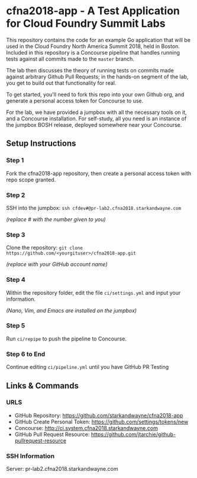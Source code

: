 # cfna2018-app - A Test Application for Cloud Foundry Summit Labs

This repository contains the code for an example Go application
that will be used in the Cloud Foundry North America Summit 2018,
held in Boston.  Included in this repository is a Concourse
pipeline that handles running tests against all commits made to
the `master` branch.

The lab then discusses the theory of running tests on commits made
against arbitrary Github Pull Requests; in the hands-on segment of
the lab, you get to build out that functionality for real.

To get started, you'll need to fork this repo into your own Github
org, and generate a personal access token for Concourse to use.

For the lab, we have provided a jumpbox with all the necessary
tools on it, and a Concourse installation.  For self-study, all
you need is an instance of the jumpbox BOSH release, deployed
somewhere near your Concourse.

## Setup Instructions
### Step 1
Fork the cfna2018-app repository, then create a personal access token with repo scope granted.

### Step 2
SSH into the jumpbox: 
`ssh cfdev#@pr-lab2.cfna2018.starkandwayne.com`

_(replace # with the number given to you)_

### Step 3
Clone the repository:
`git clone https://github.com/<yourgituser>/cfna2018-app.git`

_(replace <yourgituser> with your GitHub account name)_

### Step 4
Within the repository folder, edit the file `ci/settings.yml` and input your
information.

_(Nano, Vim, and Emacs are installed on the jumpbox)_

### Step 5
Run `ci/repipe` to push the pipeline to Concourse.

### Step 6 to End
Continue editing `ci/pipeline.yml` until you have GitHub PR Testing


## Links & Commands
### URLS
- GitHub Repository: https://github.com/starkandwayne/cfna2018-app
- GitHub Create Personal Token: https://github.com/settings/tokens/new
- Concourse: http://ci.system.cfna2018.starkandwayne.com
- GitHub Pull Request Resource: https://github.com/jtarchie/github-pullrequest-resource
### SSH Information
Server: pr-lab2.cfna2018.starkandwayne.com
